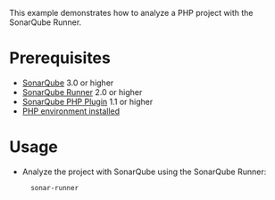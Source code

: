This example demonstrates how to analyze a PHP project with the SonarQube Runner.

Prerequisites
=============
* [SonarQube](http://www.sonarsource.org/downloads/) 3.0 or higher
* [SonarQube Runner](http://docs.codehaus.org/x/N4KxDQ) 2.0 or higher
* [SonarQube PHP Plugin](http://docs.codehaus.org/display/SONAR/PHP+Plugin) 1.1 or higher
* [PHP environment installed](http://docs.codehaus.org/x/1I6IDQ)

Usage
=====
* Analyze the project with SonarQube using the SonarQube Runner:

        sonar-runner
